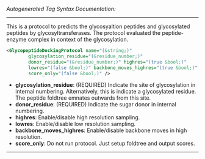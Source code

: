 <!-- THIS IS AN AUTOGENERATED FILE: Don't edit it directly, instead change the schema definition in the code itself. -->

_Autogenerated Tag Syntax Documentation:_

---
This is a protocol to predicts the glycosyaltion peptides and glycosylated peptides by glycosyltransferases. The protocol evaluated the peptide-enzyme complex in context of the glycosylation.

```xml
<GlycopeptideDockingProtocol name="(&string;)"
        glycosylation_residue="(&residue_number;)"
        donor_residue="(&residue_number;)" highres="(true &bool;)"
        lowres="(false &bool;)" backbone_moves_highres="(true &bool;)"
        score_only="(false &bool;)" />
```

-   **glycosylation_residue**: (REQUIRED) Indicate the site of glycosylation in internal numbering. Alternatively, this is indicate a glycosylated residue. The peptide foldtree emnates outwards from this site.
-   **donor_residue**: (REQUIRED) Indicate the sugar donor in internal numbering.
-   **highres**: Enable/disable high resolution sampling.
-   **lowres**: Enable/disable low resolution sampling.
-   **backbone_moves_highres**: Enable/disable backbone moves in high resolution.
-   **score_only**: Do not run protocol. Just setup foldtree and output scores.

---
